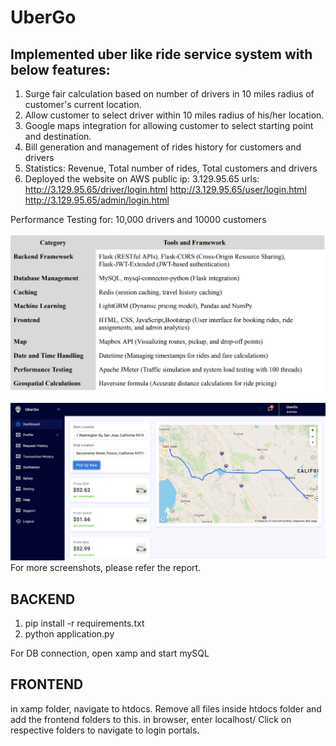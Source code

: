 # UberGo

## Implemented uber like ride service system with below features:

1. Surge fair calculation based on number of drivers in 10 miles radius of customer's current
location.
2. Allow customer to select driver within 10 miles radius of his/her location.
3. Google maps integration for allowing customer to select starting point and destination.
4. Bill generation and management of rides history for customers and drivers
5. Statistics: Revenue, Total number of rides, Total customers and drivers
6. Deployed the website on AWS
   public ip: 3.129.95.65
   urls: http://3.129.95.65/driver/login.html
         http://3.129.95.65/user/login.html
         http://3.129.95.65/admin/login.html

Performance Testing for: 10,000 drivers and 10000 customers 


![Tech Stack:](images/techstack.png)

![Screenshot:](images/UI.png)
For more screenshots, please refer the report. 

## BACKEND
1. pip install -r requirements.txt
2. python application.py

For DB connection, open xamp and start mySQL

## FRONTEND
in xamp folder, navigate to htdocs. Remove all files inside htdocs folder and add the frontend folders to this.
in browser, enter localhost/
Click on respective folders to navigate to login portals.